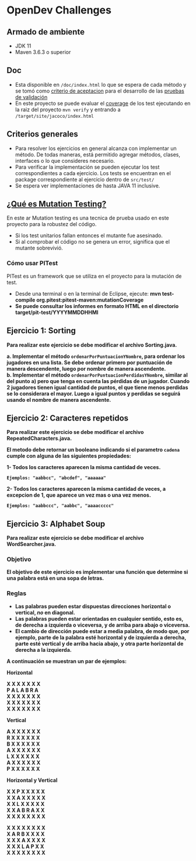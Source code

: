 # OpenDev Challenges

## Armado de ambiente

- JDK 11
- Maven 3.6.3 o superior

## Doc

 - Esta disponible en ```/doc/index.html``` lo que se espera de cada método y se tomó como [criterio de aceptacion](https://www.cybermedian.com/es/definition-of-done-vs-acceptance-criteria-in-scrum/) para el desarrollo de las [pruebas de validación](https://es.wikipedia.org/wiki/Pruebas_de_validaci%C3%B3n)
 - En este proyecto se puede evaluar el [coverage](https://es.wikipedia.org/wiki/Cobertura_de_c%C3%B3digo) de los test ejecutando en la raiz del proyecto ```mvn verify``` y entrando a ```/target/site/jacoco/index.html```

## Criterios generales

- Para resolver los ejercicios en general alcanza con implementar un método. De todas maneras, está permitido agregar
  métodos, clases, interfaces o lo que consideres necesario.
- Para verificar la implementación se pueden ejecutar los test correspondientes a cada ejercicio. Los tests se
  encuentran en el package correspondiente al ejercicio dentro de ```src/test/```
- Se espera ver implementaciones de hasta JAVA 11 inclusive.

## <a href="https://www.mytra.es/blog-post/test-de-mutacion-la-calidad-es-prioritaria">¿Qué es Mutation Testing?</a>
En este ar
Mutation testing es una tecnica de prueba usado en este proyecto para la robustez del código. 
- Si los test unitarios fallan entonces el mutante fue asesinado.
-	Si al comprobar el código no se genera un error, significa que el mutante sobrevivió.

### Cómo usar PITest 
PITest es un framework que se utiliza en el proyecto para la mutación de test.

- Desde una terminal o en la terminal de Eclipse, ejecute:
<b>mvn test-compile org.pitest:pitest-maven:mutationCoverage<b>
- Se puede consultar los informes en formato HTML en el directorio <b>target/pit-test/YYYYMMDDHHMI</b>


## Ejercicio 1: Sorting

Para realizar este ejercicio se debe modificar el archivo Sorting.java.

a. Implementar el método `ordenarPorPuntuacionYNombre`, para ordenar los jugadores en una lista. Se debe ordenar primero
por puntuación de manera descendente, luego por nombre de manera ascendente.  
b. Implementar el método `ordenarPorPuntuacionPerdidasYNombre`, similar al del punto a) pero que tenga en cuenta las
pérdidas de un jugador. Cuando 2 jugadores tienen igual cantidad de puntos, el que tiene menos perdidas se lo
considerara el mayor. Luego a igual puntos y perdidas se seguirá usando el nombre de manera ascendente.

## Ejercicio 2: Caracteres repetidos

Para realizar este ejercicio se debe modificar el archivo RepeatedCharacters.java.

El metodo debe retornar un booleano indicando si el parametro `cadena` cumple con alguna de las siguientes propiedades:

1- Todos los caracteres aparecen la misma cantidad de veces.<br>

    Ejemplos: "aabbcc", "abcdef", "aaaaaa"

2- Todos los caracteres aparecen la misma cantidad de veces, a excepcion de 1, que aparece un vez mas o una vez menos.

    Ejemplos: "aabbccc", "aabbc", "aaaaccccc"

## Ejercicio 3: Alphabet Soup

Para realizar este ejercicio se debe modificar el archivo WordSearcher.java.

### Objetivo

El objetivo de este ejercicio es implementar una función que determine si una palabra está en una sopa de letras.

### Reglas

- Las palabras pueden estar dispuestas direcciones horizontal o vertical, _no_ en diagonal.
- Las palabras pueden estar orientadas en cualquier sentido, esto es, de derecha a izquierda o viceversa, y de arriba
  para abajo o viceversa.
- El cambio de dirección puede estar a media palabra, de modo que, por ejemplo, parte de la palabra esté horizontal y de
  izquierda a derecha, parte esté vertical y de arriba hacia abajo, y otra parte horizontal de derecha a la izquierda.

A continuación se muestran un par de ejemplos:

**Horizontal**

X X X X X X X  
P A L A B R A  
X X X X X X X   
X X X X X X X   
X X X X X X X

**Vertical**

A X X X X X X  
R X X X X X X   
B X X X X X X  
A X X X X X X   
L X X X X X X  
A X X X X X X  
P X X X X X X

**Horizontal y Vertical**

X X P X X X X X    
X X A X X X X X    
X X L X X X X X   
X X A B R A X X    
X X X X X X X X

X X X X X X X X  
X A R B X X X X  
X X X A X X X X   
X X X L A P X X  
X X X X X X X X   
